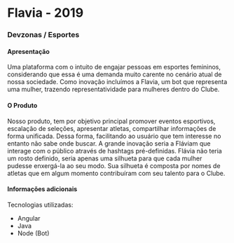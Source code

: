 # Flavia - 2019
### Devzonas / Esportes

#### Apresentação 

Uma plataforma com o intuito de engajar pessoas em esportes femininos, considerando que essa é uma demanda muito carente no cenário atual de nossa sociedade. Como inovação incluímos a Flavia, um bot que representa uma mulher, trazendo representatividade para mulheres dentro do Clube. 

#### O Produto

Nosso produto, tem por objetivo principal promover eventos esportivos, escalação de seleções, apresentar atletas, compartilhar informações de forma unificada. Dessa forma, facilitando ao usuário que tem interesse no entanto não sabe onde buscar. A grande inovação seria a Fláviam que interage com o público através de hashtags pré-definidas. Flávia não teria um rosto definido, seria apenas uma silhueta para que cada mulher pudesse enxergá-la ao seu modo. Sua silhueta é composta por nomes de atletas que em algum momento contribuíram com seu talento para o Clube.  


#### Informações adicionais 

Tecnologias utilizadas: 

- Angular 
- Java 
- Node (Bot) 
